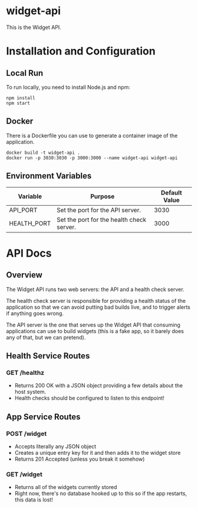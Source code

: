 # widget-api
This is the Widget API.

# Installation and Configuration

## Local Run

To run locally, you need to install Node.js and npm:
```
npm install
npm start
```

## Docker

There is a Dockerfile you can use to generate a container image of the application.
```
docker build -t widget-api .
docker run -p 3030:3030 -p 3000:3000 --name widget-api widget-api
```

## Environment Variables

| Variable    | Purpose                                   | Default Value |
|-------------|-------------------------------------------|---------------|
| API_PORT    | Set the port for the API server.          | 3030          |
| HEALTH_PORT | Set the port for the health check server. | 3000          |


# API Docs

## Overview
The Widget API runs two web servers: the API and a health check server. 

The health check server is responsible for providing a health status of the application so that we can
avoid putting bad builds live, and to trigger alerts if anything goes wrong.

The API server is the one that serves up the Widget API that consuming applications can use to build
widgets (this is a fake app, so it barely does any of that, but we can pretend).

## Health Service Routes

### GET /healthz
- Returns 200 OK with a JSON object providing a few details about the host system.
- Health checks should be configured to listen to this endpoint!

## App Service Routes

### POST /widget
- Accepts literally any JSON object
- Creates a unique entry key for it and then adds it to the widget store
- Returns 201 Accepted (unless you break it somehow)

### GET /widget
- Returns all of the widgets currently stored
- Right now, there's no database hooked up to this so if the app restarts, this data is lost!
